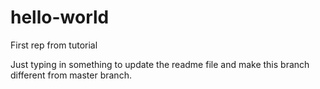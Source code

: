 # hello-world
First rep from tutorial

Just typing in something to update the readme file and make this branch different from master branch.
